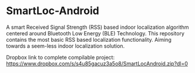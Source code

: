 # SmartLoc-Android

A smart Received Signal Strength (RSS) based indoor localization algorithm centered around Bluetooth Low Energy (BLE) Technology. This repository contains the most basic RSS based localization functionality. Aiming towards a seem-less indoor localization solution.

Dropbox link to complete compilable project: https://www.dropbox.com/s/s4u85gacuz3a5o8/SmartLocAndroid.zip?dl=0
